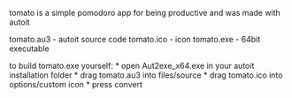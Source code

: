 tomato is a simple pomodoro app for being productive and was made with autoit

tomato.au3 - autoit source code
tomato.ico - icon 
tomato.exe - 64bit executable

to build tomato.exe yourself:
	* open Aut2exe_x64.exe in your autoit installation folder
	* drag tomato.au3 into files/source
	* drag tomato.ico into options/custom icon
	* press convert
